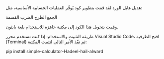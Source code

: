 هديل هايل الورد
لقد قمت بتطوير كود يُوفّر العمليات الحسابية الأساسية، مثل:

الجمع    الطرح
الضرب   القسمة


وقمت بتحويل هذا الكود إلى مكتبة جاهزة للاستخدام بلغة بايثون.

طريقة التثبيت والاستخدام:
إذا كنت تستخدم محرر Visual Studio Code، افتح الطرفية (Terminal) ثم نفّذ الأمر التالي لتثبيت المكتبة:

pip install simple-calculator-Hadeel-hail-alward
